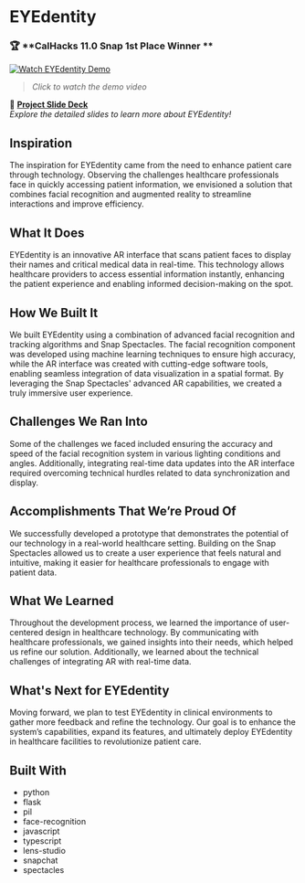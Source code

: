 # EYEdentity

### 🏆 **CalHacks 11.0 Snap 1st Place Winner **

[![Watch EYEdentity Demo](https://img.youtube.com/vi/iVBfLWnqzRc/0.jpg)](https://www.youtube.com/watch?v=iVBfLWnqzRc)
> *Click to watch the demo video*

🎥 **[Project Slide Deck](https://docs.google.com/presentation/d/1K41ArhGy6HgdhWuWSoGtBkhscxycKVTnzTSsnapsv9o/edit#slide=id.g30ccbcf1a6f_0_0)**  
*Explore the detailed slides to learn more about EYEdentity!*

## Inspiration

The inspiration for EYEdentity came from the need to enhance patient care through technology. Observing the challenges healthcare professionals face in quickly accessing patient information, we envisioned a solution that combines facial recognition and augmented reality to streamline interactions and improve efficiency.

## What It Does

EYEdentity is an innovative AR interface that scans patient faces to display their names and critical medical data in real-time. This technology allows healthcare providers to access essential information instantly, enhancing the patient experience and enabling informed decision-making on the spot.

## How We Built It

We built EYEdentity using a combination of advanced facial recognition and tracking algorithms and Snap Spectacles. The facial recognition component was developed using machine learning techniques to ensure high accuracy, while the AR interface was created with cutting-edge software tools, enabling seamless integration of data visualization in a spatial format. By leveraging the Snap Spectacles' advanced AR capabilities, we created a truly immersive user experience.

## Challenges We Ran Into

Some of the challenges we faced included ensuring the accuracy and speed of the facial recognition system in various lighting conditions and angles. Additionally, integrating real-time data updates into the AR interface required overcoming technical hurdles related to data synchronization and display.

## Accomplishments That We’re Proud Of

We successfully developed a prototype that demonstrates the potential of our technology in a real-world healthcare setting. Building on the Snap Spectacles allowed us to create a user experience that feels natural and intuitive, making it easier for healthcare professionals to engage with patient data.

## What We Learned

Throughout the development process, we learned the importance of user-centered design in healthcare technology. By communicating with healthcare professionals, we gained insights into their needs, which helped us refine our solution. Additionally, we learned about the technical challenges of integrating AR with real-time data.

## What's Next for EYEdentity

Moving forward, we plan to test EYEdentity in clinical environments to gather more feedback and refine the technology. Our goal is to enhance the system’s capabilities, expand its features, and ultimately deploy EYEdentity in healthcare facilities to revolutionize patient care.

## Built With

- python
- flask
- pil
- face-recognition
- javascript
- typescript
- lens-studio
- snapchat
- spectacles
